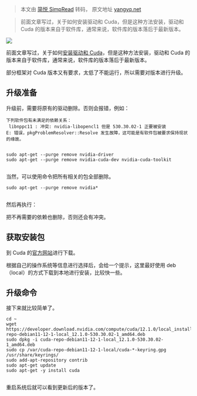 > 本文由 [简悦 SimpRead](http://ksria.com/simpread/) 转码， 原文地址 [yangyq.net](https://yangyq.net/2023/03/debian-11-cuda-nvidia-driver-upgrade.html)

> 前面文章写过，关于如何安装驱动和 Cuda，但是这种方法安装，驱动和 Cuda 的版本来自于软件库，通常来说，软件库的版本落后于最新版本。

[![](https://cdn.yangyq.net/wp-content/uploads/2022/06/debian.jpg)](https://cdn.yangyq.net/wp-content/uploads/2022/06/debian.jpg)

前面文章写过，关于如何[安装驱动和 Cuda](https://yangyq.net/2023/03/debian-11-nvidia-driver-cuda.html)，但是这种方法安装，驱动和 Cuda 的版本来自于软件库，通常来说，软件库的版本落后于最新版本。

部分框架对 Cuda 版本又有要求，太低了不能运行，所以需要对版本进行升级。

升级准备
----

升级前，需要将原有的驱动删除。否则会报错，例如：

```
下列软件包有未满足的依赖关系：
 libnppc11 : 冲突: nvidia-libopencl1 但是 530.30.02-1 正要被安装
E: 错误，pkgProblemResolver::Resolve 发生故障，这可能是有软件包被要求保持现状的缘故。


```

```
sudo apt-get --purge remove nvidia-driver
sudo apt-get --purge remove nvidia-cuda-dev nvidia-cuda-toolkit


```

当然，可以使用命令把所有相关的包全部删除。

```
sudo apt-get --purge remove nvidia*


```

然后再执行：

把不再需要的依赖也删除，否则还会有冲突。

获取安装包
-----

到 Cuda 的[官方网站](https://developer.nvidia.com/cuda-downloads)进行下载。

根据自己的操作系统等信息进行选择后，会给一个提示，这里最好使用 deb（local）的方式下载到本地进行安装，比较快一些。

升级命令
----

接下来就比较简单了。

```
cd ~
wget https://developer.download.nvidia.com/compute/cuda/12.1.0/local_installers/cuda-repo-debian11-12-1-local_12.1.0-530.30.02-1_amd64.deb
sudo dpkg -i cuda-repo-debian11-12-1-local_12.1.0-530.30.02-1_amd64.deb
sudo cp /var/cuda-repo-debian11-12-1-local/cuda-*-keyring.gpg /usr/share/keyrings/
sudo add-apt-repository contrib
sudo apt-get update
sudo apt-get -y install cuda


```

重启系统后就可以看到更新后的版本了。